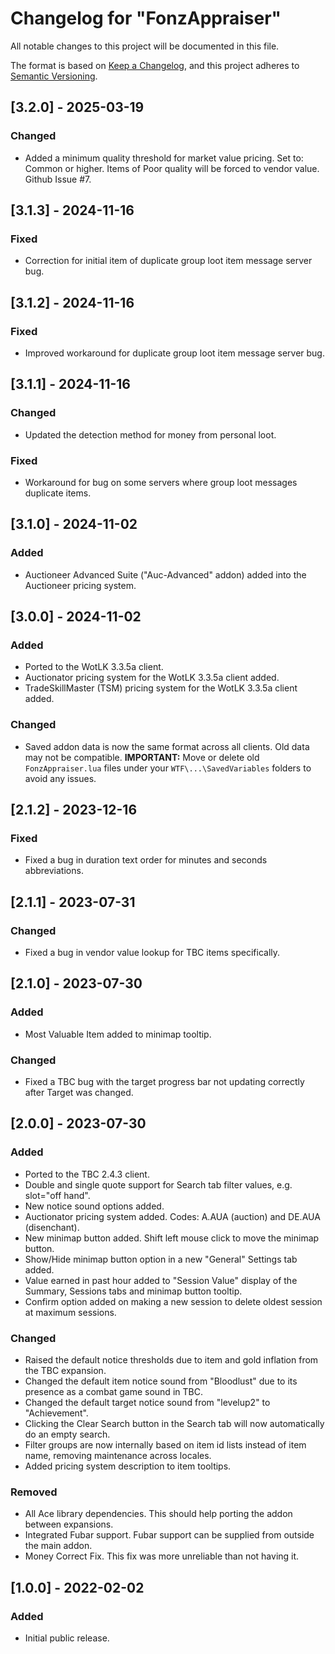 # Changelog for "FonzAppraiser"

All notable changes to this project will be documented in this file.

The format is based on [Keep a Changelog](https://keepachangelog.com/en/1.0.0/),
and this project adheres to [Semantic Versioning](https://semver.org/spec/v2.0.0.html).

## [3.2.0] - 2025-03-19

### Changed

- Added a minimum quality threshold for market value pricing. Set to: Common or
higher. Items of Poor quality will be forced to vendor value. Github Issue #7. 

## [3.1.3] - 2024-11-16

### Fixed

- Correction for initial item of duplicate group loot item message server bug.

## [3.1.2] - 2024-11-16

### Fixed

- Improved workaround for duplicate group loot item message server bug.

## [3.1.1] - 2024-11-16

### Changed

- Updated the detection method for money from personal loot.

### Fixed

- Workaround for bug on some servers where group loot messages duplicate items.

## [3.1.0] - 2024-11-02

### Added

- Auctioneer Advanced Suite ("Auc-Advanced" addon) added into the Auctioneer 
pricing system.

## [3.0.0] - 2024-11-02

### Added

- Ported to the WotLK 3.3.5a client.
- Auctionator pricing system for the WotLK 3.3.5a client added.
- TradeSkillMaster (TSM) pricing system for the WotLK 3.3.5a client added.

### Changed

- Saved addon data is now the same format across all clients. Old data may not
be compatible. **IMPORTANT:** Move or delete old `FonzAppraiser.lua` files under 
your `WTF\...\SavedVariables` folders to avoid any issues.

## [2.1.2] - 2023-12-16

### Fixed

- Fixed a bug in duration text order for minutes and seconds abbreviations.

## [2.1.1] - 2023-07-31

### Changed

- Fixed a bug in vendor value lookup for TBC items specifically.

## [2.1.0] - 2023-07-30

### Added

- Most Valuable Item added to minimap tooltip.

### Changed

- Fixed a TBC bug with the target progress bar not updating correctly after Target was changed.

## [2.0.0] - 2023-07-30

### Added

- Ported to the TBC 2.4.3 client.
- Double and single quote support for Search tab filter values, e.g. slot="off hand".
- New notice sound options added.
- Auctionator pricing system added. Codes: A.AUA (auction) and DE.AUA (disenchant).
- New minimap button added. Shift left mouse click to move the minimap button.
- Show/Hide minimap button option in a new "General" Settings tab added.
- Value earned in past hour added to "Session Value" display of the Summary, Sessions tabs and minimap button tooltip.
- Confirm option added on making a new session to delete oldest session at maximum sessions.

### Changed

- Raised the default notice thresholds due to item and gold inflation from the TBC expansion.
- Changed the default item notice sound from "Bloodlust" due to its presence as a combat game sound in TBC.
- Changed the default target notice sound from "levelup2" to "Achievement".
- Clicking the Clear Search button in the Search tab will now automatically do an empty search.
- Filter groups are now internally based on item id lists instead of item name, removing maintenance across locales.
- Added pricing system description to item tooltips.

### Removed

- All Ace library dependencies. This should help porting the addon between expansions.
- Integrated Fubar support. Fubar support can be supplied from outside the main addon.
- Money Correct Fix. This fix was more unreliable than not having it.

## [1.0.0] - 2022-02-02

### Added

- Initial public release.